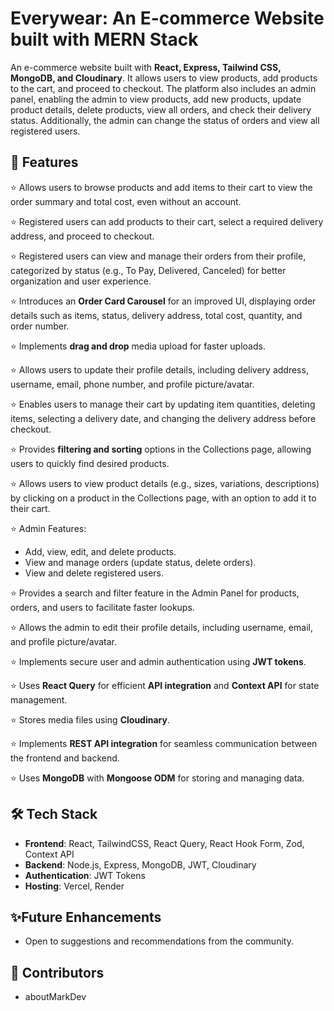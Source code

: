 # Everywear: An E-commerce Website built with MERN Stack
An e-commerce website built with **React, Express, Tailwind CSS, MongoDB, and Cloudinary**. It allows users to view products, add products to the cart, and proceed to checkout. The platform also includes an admin panel, enabling the admin to view products, add new products, update product details, delete products, view all orders, and check their delivery status. Additionally, the admin can change the status of orders and view all registered users.

## 🚀 Features
⭐ Allows users to browse products and add items to their cart to view the order summary and total cost, even without an account.  

⭐ Registered users can add products to their cart, select a required delivery address, and proceed to checkout.  

⭐ Registered users can view and manage their orders from their profile, categorized by status (e.g., To Pay, Delivered, Canceled) for better organization and user experience.  

⭐ Introduces an **Order Card Carousel** for an improved UI, displaying order details such as items, status, delivery address, total cost, quantity, and order number.  

⭐ Implements **drag and drop** media upload for faster uploads.  

⭐ Allows users to update their profile details, including delivery address, username, email, phone number, and profile picture/avatar.  

⭐ Enables users to manage their cart by updating item quantities, deleting items, selecting a delivery date, and changing the delivery address before checkout.  

⭐ Provides **filtering and sorting** options in the Collections page, allowing users to quickly find desired products.  

⭐ Allows users to view product details (e.g., sizes, variations, descriptions) by clicking on a product in the Collections page, with an option to add it to their cart.  

⭐ Admin Features:

- Add, view, edit, and delete products.
- View and manage orders (update status, delete orders).
- View and delete registered users.

⭐ Provides a search and filter feature in the Admin Panel for products, orders, and users to facilitate faster lookups.  

⭐ Allows the admin to edit their profile details, including username, email, and profile picture/avatar.  

⭐ Implements secure user and admin authentication using **JWT tokens**.  

⭐ Uses **React Query** for efficient **API integration** and **Context API** for state management.  

⭐ Stores media files using **Cloudinary**.  

⭐ Implements **REST API integration** for seamless communication between the frontend and backend.  

⭐ Uses **MongoDB** with **Mongoose ODM** for storing and managing data.  

## 🛠️ Tech Stack
- **Frontend**: React, TailwindCSS, React Query, React Hook Form, Zod, Context API
- **Backend**: Node.js, Express, MongoDB, JWT, Cloudinary
- **Authentication**: JWT Tokens
- **Hosting**: Vercel, Render

## ✨Future Enhancements
- Open to suggestions and recommendations from the community.

## 👥 Contributors
- aboutMarkDev
